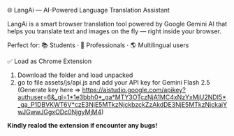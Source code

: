🌐 LangAi — AI-Powered Language Translation Assistant

LangAi is a smart browser translation tool powered by Google Gemini AI that helps you translate text and images on the fly — right inside your browser.

Perfect for:
📚 Students · 💼 Professionals · 🌎 Multilingual users

✅ Load as Chrome Extension
1. Download the folder and load unpacked 
2. go to file assets/js/api.js and add your API key for Gemini Flash 2.5 (Generate key here => https://aistudio.google.com/apikey?authuser=6&_gl=1*1e3bbh0*_ga*MTY3OTczNjA1MC4xNzYxMjU2NDI5*_ga_P1DBVKWT6V*czE3NjE5MTkzNjckbzckZzAkdDE3NjE5MTkzNjckajYwJGwwJGgxODc0NjgyMjM4)

**Kindly realod the extension if encounter any bugs!**